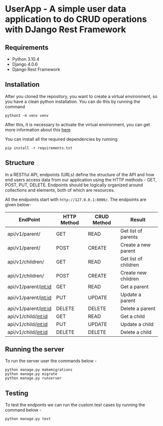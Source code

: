 # UserApp - A simple user data application to do CRUD operations with DJango Rest Framework

## Requirements
- Python 3.10.4
- Django 4.0.6
- Django Rest Framework

## Installation
After you cloned the repository, you want to create a virtual environment, so you have a clean python installation. You can do this by running the command
```
python3 -m venv venv

```
After this, it is necessary to activate the virtual environment, you can get more information about this [here](https://docs.python.org/3/tutorial/venv.html)

You can install all the required dependencies by running
```
pip install -r requirements.txt

```
## Structure
In a RESTful API, endpoints (URLs) define the structure of the API and how end users access data from our 
application using the HTTP methods - GET, POST, PUT, DELETE. Endpoints should be logically organized 
around collections and elements, both of which are resources.

All the endpoints start with `http://127.0.0.1:8000/`. The endpoints are given below-

| EndPoint  | HTTP Method | CRUD Method  | Result |
| ------------- | ------------- | ------------- | ------------- |
| api/v1/parent/  | GET  | READ  | Get list of parents  |
| api/v1/parent/  | POST  | CREATE  | Create a new parent  |
| api/v1/children/  | GET  | READ  | Get list of children  |
| api/v1/children/  | POST  | CREATE  | Create new children  |
| api/v1/parent/<int:id>  | GET  | READ  | Get a parent  |
| api/v1/parent/<int:id>  | PUT  | UPDATE  | Update a parent  |
| api/v1/parent/<int:id>  | DELETE  | DELETE  | Delete a parent  |
| api/v1/child/<int:id>  | GET  | READ  | Get a child  |
| api/v1/child/<int:id>  | PUT  | UPDATE  | Update a child  |
| api/v1/child/<int:id>  | DELETE  | DELETE  | Delete a child  |

## Running the server
To run the server user the commands below -
```
python manage.py makemigrations
python manage.py migrate
python manage.py runserver
```

## Testing
To test the endponts we can run the custom test cases by running the command below -
```
python manage.py test
```

